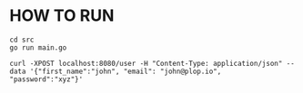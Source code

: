 # HOW TO RUN

```
cd src
go run main.go
```


```
curl -XPOST localhost:8080/user -H "Content-Type: application/json" --data '{"first_name":"john", "email": "john@plop.io", "password":"xyz"}'
```